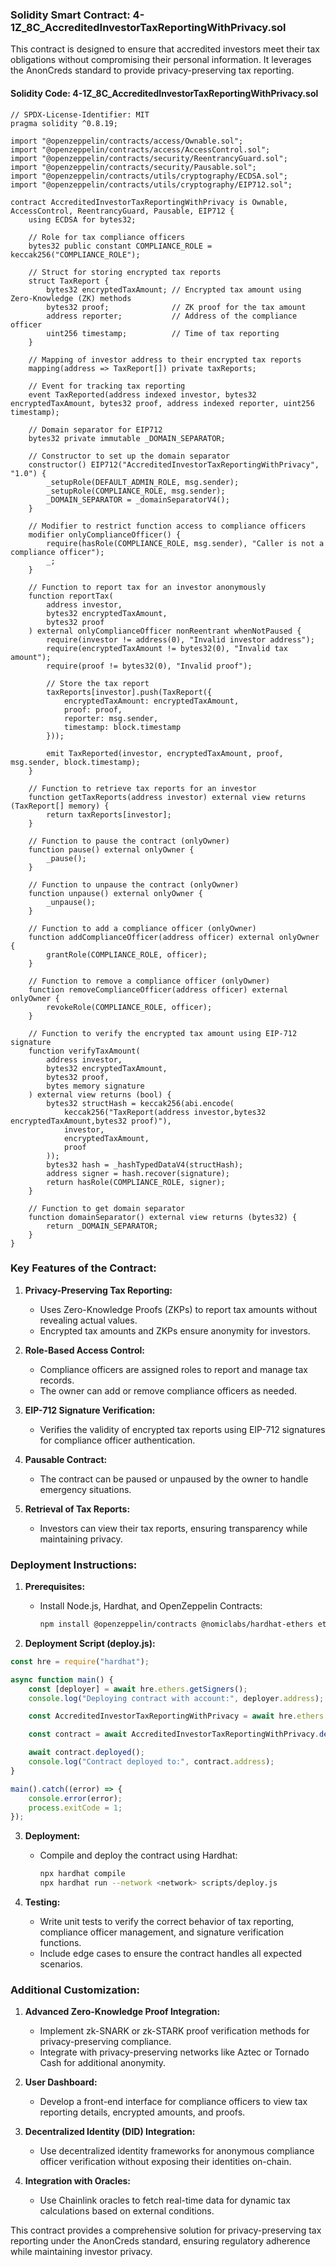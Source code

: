 ### Solidity Smart Contract: 4-1Z_8C_AccreditedInvestorTaxReportingWithPrivacy.sol

This contract is designed to ensure that accredited investors meet their tax obligations without compromising their personal information. It leverages the AnonCreds standard to provide privacy-preserving tax reporting.

#### **Solidity Code: 4-1Z_8C_AccreditedInvestorTaxReportingWithPrivacy.sol**

```solidity
// SPDX-License-Identifier: MIT
pragma solidity ^0.8.19;

import "@openzeppelin/contracts/access/Ownable.sol";
import "@openzeppelin/contracts/access/AccessControl.sol";
import "@openzeppelin/contracts/security/ReentrancyGuard.sol";
import "@openzeppelin/contracts/security/Pausable.sol";
import "@openzeppelin/contracts/utils/cryptography/ECDSA.sol";
import "@openzeppelin/contracts/utils/cryptography/EIP712.sol";

contract AccreditedInvestorTaxReportingWithPrivacy is Ownable, AccessControl, ReentrancyGuard, Pausable, EIP712 {
    using ECDSA for bytes32;

    // Role for tax compliance officers
    bytes32 public constant COMPLIANCE_ROLE = keccak256("COMPLIANCE_ROLE");

    // Struct for storing encrypted tax reports
    struct TaxReport {
        bytes32 encryptedTaxAmount; // Encrypted tax amount using Zero-Knowledge (ZK) methods
        bytes32 proof;              // ZK proof for the tax amount
        address reporter;           // Address of the compliance officer
        uint256 timestamp;          // Time of tax reporting
    }

    // Mapping of investor address to their encrypted tax reports
    mapping(address => TaxReport[]) private taxReports;

    // Event for tracking tax reporting
    event TaxReported(address indexed investor, bytes32 encryptedTaxAmount, bytes32 proof, address indexed reporter, uint256 timestamp);

    // Domain separator for EIP712
    bytes32 private immutable _DOMAIN_SEPARATOR;

    // Constructor to set up the domain separator
    constructor() EIP712("AccreditedInvestorTaxReportingWithPrivacy", "1.0") {
        _setupRole(DEFAULT_ADMIN_ROLE, msg.sender);
        _setupRole(COMPLIANCE_ROLE, msg.sender);
        _DOMAIN_SEPARATOR = _domainSeparatorV4();
    }

    // Modifier to restrict function access to compliance officers
    modifier onlyComplianceOfficer() {
        require(hasRole(COMPLIANCE_ROLE, msg.sender), "Caller is not a compliance officer");
        _;
    }

    // Function to report tax for an investor anonymously
    function reportTax(
        address investor,
        bytes32 encryptedTaxAmount,
        bytes32 proof
    ) external onlyComplianceOfficer nonReentrant whenNotPaused {
        require(investor != address(0), "Invalid investor address");
        require(encryptedTaxAmount != bytes32(0), "Invalid tax amount");
        require(proof != bytes32(0), "Invalid proof");

        // Store the tax report
        taxReports[investor].push(TaxReport({
            encryptedTaxAmount: encryptedTaxAmount,
            proof: proof,
            reporter: msg.sender,
            timestamp: block.timestamp
        }));

        emit TaxReported(investor, encryptedTaxAmount, proof, msg.sender, block.timestamp);
    }

    // Function to retrieve tax reports for an investor
    function getTaxReports(address investor) external view returns (TaxReport[] memory) {
        return taxReports[investor];
    }

    // Function to pause the contract (onlyOwner)
    function pause() external onlyOwner {
        _pause();
    }

    // Function to unpause the contract (onlyOwner)
    function unpause() external onlyOwner {
        _unpause();
    }

    // Function to add a compliance officer (onlyOwner)
    function addComplianceOfficer(address officer) external onlyOwner {
        grantRole(COMPLIANCE_ROLE, officer);
    }

    // Function to remove a compliance officer (onlyOwner)
    function removeComplianceOfficer(address officer) external onlyOwner {
        revokeRole(COMPLIANCE_ROLE, officer);
    }

    // Function to verify the encrypted tax amount using EIP-712 signature
    function verifyTaxAmount(
        address investor,
        bytes32 encryptedTaxAmount,
        bytes32 proof,
        bytes memory signature
    ) external view returns (bool) {
        bytes32 structHash = keccak256(abi.encode(
            keccak256("TaxReport(address investor,bytes32 encryptedTaxAmount,bytes32 proof)"),
            investor,
            encryptedTaxAmount,
            proof
        ));
        bytes32 hash = _hashTypedDataV4(structHash);
        address signer = hash.recover(signature);
        return hasRole(COMPLIANCE_ROLE, signer);
    }

    // Function to get domain separator
    function domainSeparator() external view returns (bytes32) {
        return _DOMAIN_SEPARATOR;
    }
}
```

### **Key Features of the Contract:**

1. **Privacy-Preserving Tax Reporting:**
   - Uses Zero-Knowledge Proofs (ZKPs) to report tax amounts without revealing actual values.
   - Encrypted tax amounts and ZKPs ensure anonymity for investors.

2. **Role-Based Access Control:**
   - Compliance officers are assigned roles to report and manage tax records.
   - The owner can add or remove compliance officers as needed.

3. **EIP-712 Signature Verification:**
   - Verifies the validity of encrypted tax reports using EIP-712 signatures for compliance officer authentication.

4. **Pausable Contract:**
   - The contract can be paused or unpaused by the owner to handle emergency situations.

5. **Retrieval of Tax Reports:**
   - Investors can view their tax reports, ensuring transparency while maintaining privacy.

### **Deployment Instructions:**

1. **Prerequisites:**
   - Install Node.js, Hardhat, and OpenZeppelin Contracts:
     ```bash
     npm install @openzeppelin/contracts @nomiclabs/hardhat-ethers ethers
     ```

2. **Deployment Script (deploy.js):**

```javascript
const hre = require("hardhat");

async function main() {
    const [deployer] = await hre.ethers.getSigners();
    console.log("Deploying contract with account:", deployer.address);

    const AccreditedInvestorTaxReportingWithPrivacy = await hre.ethers.getContractFactory("AccreditedInvestorTaxReportingWithPrivacy");

    const contract = await AccreditedInvestorTaxReportingWithPrivacy.deploy();

    await contract.deployed();
    console.log("Contract deployed to:", contract.address);
}

main().catch((error) => {
    console.error(error);
    process.exitCode = 1;
});
```

3. **Deployment:**
   - Compile and deploy the contract using Hardhat:
     ```bash
     npx hardhat compile
     npx hardhat run --network <network> scripts/deploy.js
     ```

4. **Testing:**
   - Write unit tests to verify the correct behavior of tax reporting, compliance officer management, and signature verification functions.
   - Include edge cases to ensure the contract handles all expected scenarios.

### **Additional Customization:**

1. **Advanced Zero-Knowledge Proof Integration:**
   - Implement zk-SNARK or zk-STARK proof verification methods for privacy-preserving compliance.
   - Integrate with privacy-preserving networks like Aztec or Tornado Cash for additional anonymity.

2. **User Dashboard:**
   - Develop a front-end interface for compliance officers to view tax reporting details, encrypted amounts, and proofs.

3. **Decentralized Identity (DID) Integration:**
   - Use decentralized identity frameworks for anonymous compliance officer verification without exposing their identities on-chain.

4. **Integration with Oracles:**
   - Use Chainlink oracles to fetch real-time data for dynamic tax calculations based on external conditions.

This contract provides a comprehensive solution for privacy-preserving tax reporting under the AnonCreds standard, ensuring regulatory adherence while maintaining investor privacy.